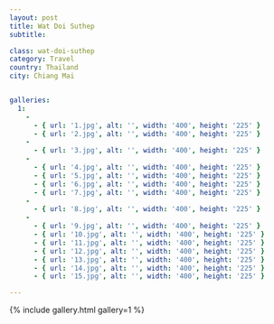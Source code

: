 ```yaml
---
layout: post
title: Wat Doi Suthep
subtitle:

class: wat-doi-suthep
category: Travel
country: Thailand
city: Chiang Mai


galleries:
  1:
    -
      - { url: '1.jpg', alt: '', width: '400', height: '225' }
      - { url: '2.jpg', alt: '', width: '400', height: '225' }
    -
      - { url: '3.jpg', alt: '', width: '400', height: '225' }
    -
      - { url: '4.jpg', alt: '', width: '400', height: '225' }
      - { url: '5.jpg', alt: '', width: '400', height: '225' }
      - { url: '6.jpg', alt: '', width: '400', height: '225' }
      - { url: '7.jpg', alt: '', width: '400', height: '225' }
    -
      - { url: '8.jpg', alt: '', width: '400', height: '225' }
    -
      - { url: '9.jpg', alt: '', width: '400', height: '225' }
      - { url: '10.jpg', alt: '', width: '400', height: '225' }
      - { url: '11.jpg', alt: '', width: '400', height: '225' }
      - { url: '12.jpg', alt: '', width: '400', height: '225' }
      - { url: '13.jpg', alt: '', width: '400', height: '225' }
      - { url: '14.jpg', alt: '', width: '400', height: '225' }
      - { url: '15.jpg', alt: '', width: '400', height: '225' }

---
```



{% include gallery.html  gallery=1 %}